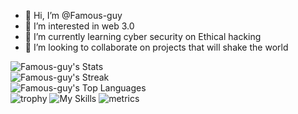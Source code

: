 - 👋 Hi, I’m @Famous-guy
- 👀 I’m interested in web 3.0
- 🌱 I’m currently learning cyber security on Ethical hacking
- 💞️ I’m looking to collaborate on projects that will shake the world

<!--- 📫 How to reach me ...

<!---
Famous-guy/Famous-guy is a ✨ special ✨ repository because its `README.md` (this file) appears on your GitHub profile.
You can click the Preview link to take a look at your changes.
--->

![Famous-guy's Stats](https://github-readme-stats.vercel.app/api?username=Famous-guy&theme=gruvbox&show_icons=true&hide_border=true&count_private=true)
<br>
![Famous-guy's Streak](https://github-readme-streak-stats.herokuapp.com/?user=Famous-guy&theme=gruvbox&hide_border=true)
<br>
![Famous-guy's Top Languages](https://github-readme-stats.vercel.app/api/top-langs/?username=Famous-guy&theme=gruvbox&show_icons=true&hide_border=true&layout=compact) <br>
![trophy](https://github-profile-trophy.vercel.app/?username=Famous-guy&theme=onedark)
![My Skills](https://skillicons.dev/icons?i=py,git,github,discord,bootstrap,arduino,dart,flutter,html,react,nodejs,firebase,css,scss,mongodb,js,graphql,c,shell,bash,bin,solidity,rust,motoko,go)
![metrics](https://metrics.lecoq.io/insights/Famous-guy)



